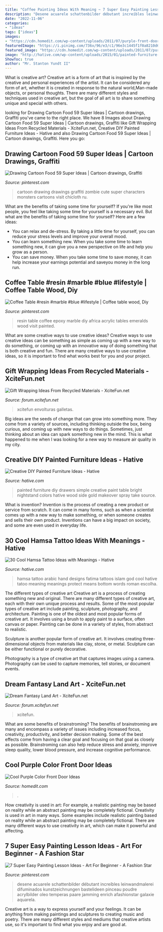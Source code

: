```yaml
---
title: "Coffee Painting Ideas With Meaning ~ 7 Super Easy Painting Lesson Ideas"
description: "Desene acuarele schattenbilder débutant increíbles leinwandmalerei difuminados kunstzeichnungen bastelideen pinceau poudre acrylbilder oleo temperas paare jamming enrich afashionstar galaxie aquarela"
date: "2022-11-06"
categories:
- "ideas"
tags: ["ideas"]
images:
- "https://cdn.homedit.com/wp-content/uploads/2011/07/purple-front-door-design-ideas1.jpg"
featuredImage: "https://i.pinimg.com/736x/96/e3/c1/96e3c1445f1f0a8210d6c2903e130515.jpg"
featured_image: "https://cdn.homedit.com/wp-content/uploads/2011/07/purple-front-door-design-ideas1.jpg"
image: "http://hative.com/wp-content/uploads/2015/01/painted-furniture-ideas/13-painted-furniture-ideas.jpg"
ShowToc: true
author: "Mr. Stanton Yundt II"
---
```



What is creative art?
Creative art is a form of art that is inspired by the creative and personal experiences of the artist. It can be considered any form of art, whether it is created in response to the natural world,Man-made objects, or personal thoughts. There are many different styles and techniques used in creative art, but the goal of all art is to share something unique and special with others.

	

		
looking for Drawing Cartoon Food 59 Super Ideas | Cartoon drawings, Graffiti you've came to the right place. We have 8 Images about Drawing Cartoon Food 59 Super Ideas | Cartoon drawings, Graffiti like Gift Wrapping Ideas From Recycled Materials - XciteFun.net, Creative DIY Painted Furniture Ideas - Hative and also Drawing Cartoon Food 59 Super Ideas | Cartoon drawings, Graffiti. Here you go:
		
    
## Drawing Cartoon Food 59 Super Ideas | Cartoon Drawings, Graffiti

<img loading=lazy src="https://i.pinimg.com/736x/4a/9b/1b/4a9b1b99c845064c66b2d1679adef1bb.jpg" onerror="this.onerror=null;this.src='https://tse3.mm.bing.net/th?id=OIP.3lboWYhb9nOhQYq_FuJUEwAAAA&amp;pid=15.1';" alt="Drawing Cartoon Food 59 Super Ideas | Cartoon drawings, Graffiti">

_Source: pinterest.com_

>cartoon drawing drawings graffiti zombie cute super characters monsters cartoons visit chicloth ru. 

	

What are the benefits of taking some time for yourself?
If you're like most people, you feel like taking some time for yourself is a necessary evil. But what are the benefits of taking some time for yourself? Here are a few ideas: 
- You can relax and de-stress. By taking a little time for yourself, you can reduce your stress levels and improve your overall mood. 
- You can learn something new. When you take some time to learn something new, it can give you a new perspective on life and help you grow as a person. 
- You can save money. When you take some time to save money, it can help increase your earnings potential and saveyou money in the long run.

    
## Coffee Table #resin #marble #blue #lifestyle | Coffee Table Wood, Diy

<img loading=lazy src="https://i.pinimg.com/736x/01/3e/d5/013ed58ff40e2a1448bb49a5caae0b85.jpg" onerror="this.onerror=null;this.src='https://tse4.mm.bing.net/th?id=OIP.VG0Ibwkzh-S0lxl9c0mlCwHaLH&amp;pid=15.1';" alt="Coffee Table #resin #marble #blue #lifestyle | Coffee table wood, Diy">

_Source: pinterest.com_

>resin table coffee epoxy marble diy africa acrylic tables emeralds wood visit painted. 

	

What are some creative ways to use creative ideas?
Creative ways to use creative ideas can be something as simple as coming up with a new way to do something, or coming up with an innovative way of doing something that is both creative and fun. There are many creative ways to use creative ideas, so it is important to find what works best for you and your project.

    
## Gift Wrapping Ideas From Recycled Materials - XciteFun.net

<img loading=lazy src="https://img.xcitefun.net/users/2013/11/342913,xcitefun-gift-wrapping-ideas-from-recycled-materi.jpg" onerror="this.onerror=null;this.src='https://tse2.mm.bing.net/th?id=OIP.y9x-lolC3_8O7tkneQQyfgHaJ4&amp;pid=15.1';" alt="Gift Wrapping Ideas From Recycled Materials - XciteFun.net">

_Source: forum.xcitefun.net_

>xcitefun envolturas galletas. 

	

Big ideas are the seeds of change that can grow into something more. They come from a variety of sources, including thinking outside the box, being curious, and coming up with new ways to do things. Sometimes, just thinking about an idea can spark something new in the mind. This is what happened to me when I was looking for a new way to measure air quality in my city.

    
## Creative DIY Painted Furniture Ideas - Hative

<img loading=lazy src="http://hative.com/wp-content/uploads/2015/01/painted-furniture-ideas/13-painted-furniture-ideas.jpg" onerror="this.onerror=null;this.src='https://tse4.mm.bing.net/th?id=OIP.rAHHyQycYAn_S1H7l4inmwHaLI&amp;pid=15.1';" alt="Creative DIY Painted Furniture Ideas - Hative">

_Source: hative.com_

>painted furniture diy drawers simple creative paint table bright nightstand colors hative wood side gold makeover spray take source. 

	

What is invention?
Invention is the process of creating a new product or service from scratch. It can come in many forms, such as when a scientist comes up with a new way to make something, or when someone creates and sells their own product. Inventions can have a big impact on society, and some are even used in everyday life.

    
## 30 Cool Hamsa Tattoo Ideas With Meanings - Hative

<img loading=lazy src="https://hative.com/wp-content/uploads/2014/03/hamsa-tattoos/28-hamsa-and-arabic-words.jpg" onerror="this.onerror=null;this.src='https://tse3.mm.bing.net/th?id=OIP.S3AvB_lQA34N4vVBM5UJbwHaJ4&amp;pid=15.1';" alt="30 Cool Hamsa Tattoo Ideas with Meanings - Hative">

_Source: hative.com_

>hamsa tattoo arabic hand designs fatima tattoos islam god cool hative tatoo meaning meanings protect means bottom words roman escolha. 

	

The different types of creative art
Creative art is a process of creating something new and original. There are many different types of creative art, each with their own unique process and results. Some of the most popular types of creative art include painting, sculpture, photography, and architecture.
Painting is one of the oldest and most popular forms of creative art. It involves using a brush to apply paint to a surface, often canvas or paper. Painting can be done in a variety of styles, from abstract to realistic.

Sculpture is another popular form of creative art. It involves creating three-dimensional objects from materials like clay, stone, or metal. Sculpture can be either functional or purely decorative.

Photography is a type of creative art that captures images using a camera. Photography can be used to capture memories, tell stories, or document events.

    
## Dream Fantasy Land Art - XciteFun.net

<img loading=lazy src="https://img.xcitefun.net/users/2014/01/352797,xcitefun-dream-fantasy-land-1.jpg" onerror="this.onerror=null;this.src='https://tse1.mm.bing.net/th?id=OIP.blvuWe8JL8NynULogT8GcgHaJ1&amp;pid=15.1';" alt="Dream Fantasy Land Art - XciteFun.net">

_Source: forum.xcitefun.net_

>xcitefun. 

	

What are some benefits of brainstroming?
The benefits of brainstroming are many and encompass a variety of issues including increased focus, creativity, productivity, and better decision making. Some of the best effects come from having a clear goal and focusing on that goal as closely as possible. Brainstroming can also help reduce stress and anxiety, improve sleep quality, lower blood pressure, and increase cognitive performance.

    
## Cool Purple Color Front Door Ideas

<img loading=lazy src="https://cdn.homedit.com/wp-content/uploads/2011/07/purple-front-door-design-ideas1.jpg" onerror="this.onerror=null;this.src='https://tse4.mm.bing.net/th?id=OIP.3QOHQDb84XczjPFpbz5hOQHaJ3&amp;pid=15.1';" alt="Cool Purple Color Front Door Ideas">

_Source: homedit.com_

>. 

	

How creativity is used in art: For example, a realistic painting may be based on reality while an abstract painting may be completely fictional.
Creativity is used in art in many ways. Some examples include realistic painting based on reality while an abstract painting may be completely fictional. There are many different ways to use creativity in art, which can make it powerful and affecting.

    
## 7 Super Easy Painting Lesson Ideas - Art For Beginner - A Fashion Star

<img loading=lazy src="https://i.pinimg.com/736x/96/e3/c1/96e3c1445f1f0a8210d6c2903e130515.jpg" onerror="this.onerror=null;this.src='https://tse2.mm.bing.net/th?id=OIP.rujmGBvsPRtRD75obAxxcAHaJ3&amp;pid=15.1';" alt="7 Super Easy Painting Lesson Ideas - Art For Beginner - A Fashion Star">

_Source: pinterest.com_

>desene acuarele schattenbilder débutant increíbles leinwandmalerei difuminados kunstzeichnungen bastelideen pinceau poudre acrylbilder oleo temperas paare jamming enrich afashionstar galaxie aquarela. 

	

Creative art is a way to express yourself and your feelings. It can be anything from making paintings and sculptures to creating music and poetry. There are many different styles and mediums that creative artists use, so it's important to find what you enjoy and are good at.

